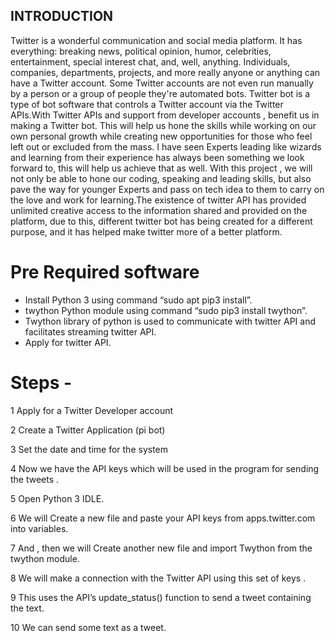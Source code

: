 ## INTRODUCTION

Twitter is a wonderful communication and social media platform. It has everything: breaking news, political opinion, humor, celebrities, entertainment, special interest chat, and, well, anything. Individuals, companies, departments, projects, and more really anyone or anything can have a Twitter account. Some Twitter accounts are not even run manually by a person or a group of people they're automated bots. Twitter bot is a type of bot software that controls a Twitter account via the Twitter APIs.With Twitter APIs and support from developer accounts , benefit us in making a Twitter bot. This will help us hone the skills while working on our own personal growth while creating new opportunities for those who feel left out or excluded from the mass. I have seen Experts leading like wizards and learning from their experience has always been something we look forward to, this will help us achieve that as well. With this project , we will not only be able to hone our coding, speaking and leading skills, but also pave the way for younger Experts and pass on tech idea to them to carry on the love and work for learning.The existence of twitter API has provided unlimited creative access to the information shared and provided on the platform, due to this, different twitter bot has being created for a different purpose, and it has helped make twitter more of a better platform.

# Pre Required software
- Install Python 3 using command “sudo apt pip3 install”.
- twython Python module using command “sudo pip3 install twython”.
- Twython library of python is used to communicate with twitter API and facilitates streaming twitter API.
- Apply for twitter API.

# Steps -
1 Apply for a Twitter Developer account 

2 Create a Twitter Application (pi bot)

3 Set the date and time for the system 

4 Now we have the API keys which will be used in the program for sending the tweets .

5 Open Python 3 IDLE.

6 We will Create a new file and paste your API keys from apps.twitter.com into variables.

7 And , then we will Create another new file and import Twython from the twython module.

8 We will make a connection with the Twitter API using this set of keys .

9 This uses the API’s update_status() function to send a tweet containing the text.

10 We can send some text as a tweet.

